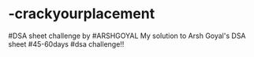 # -crackyourplacement
#DSA sheet challenge by #ARSHGOYAL
My solution to Arsh Goyal's DSA sheet
#45-60days
#dsa challenge!!
